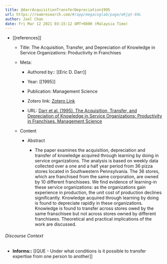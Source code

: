 ```yaml
---
title: @darrAcquisitionTransferDepreciation1995
url: https://roamresearch.com/#/app/megacoglab/page/eKjqt-69L
author: Joel Chan
date: Fri Mar 12 2021 03:15:12 GMT+0800 (Malaysia Time)
---
```


- [[references]]

    - Title: The Acquisition, Transfer, and Depreciation of Knowledge in Service Organizations: Productivity in Franchises

    - Meta:

        - Authored by:: [[Eric D. Darr]]

        - Year: [[1995]]

        - Publication: Management Science

        - Zotero link: [Zotero Link](zotero://select/items/7_FZ8NV6RC)

        - URL: [Darr et al. (1995). The Acquisition, Transfer, and Depreciation of Knowledge in Service Organizations: Productivity in Franchises. Management Science](http://www.jstor.org/stable/2632871)

    - Content

        - Abstract

            - The paper examines the acquisition, depreciation and transfer of knowledge acquired through learning by doing in service organizations. The analysis is based on weekly data collected over a one and a half year period from 36 pizza stores located in Southwestern Pennsylvania. The 36 stores, which are franchised from the same corporation, are owned by 10 different franchisees. We find evidence of learning-in these service organizations: as the organizations gain experience in production, the unit cost of production declines significantly. Knowledge acquired through learning by doing is found to depreciate rapidly in these organizations. Knowledge is found to transfer across stores owed by the same franschisee but not across stores owned by different franchisees. Theoretical and practical implications of the work are discussed.

###### Discourse Context

- **Informs::** [[QUE - Under what conditions is it possible to transfer expertise from one person to another]]
